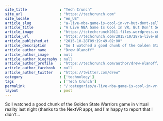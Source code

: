 ```yaml
---
site_title               : "Tech Crunch"
site_url                 : "https://techcrunch.com"
site_locale              : "en_US"
article_slug             : "a-live-nba-game-is-cool-in-vr-but-dont-sell-off-your-season-tickets-yet"
article_title            : "A Live NBA Game Is Cool In VR, But Don’t Sell Off Your Season Tickets Yet"
article_image            : "https://tctechcrunch2011.files.wordpress.com/2015/10/1-br8alxuablxycli3usquna.jpeg?w=764&h=400&crop=1"
article_url              : "https://techcrunch.com/2015/10/28/a-live-nba-game-is-cool-in-vr-but-dont-sell-off-your-season-tickets-yet/"
article_published_at     : "2015-10-28T09:19:49-02:00"
article_description      : "So I watched a good chunk of the Golden State Warriors game in virtual reality last night (thanks to the NextVR app), and I'm happy to report that I didn't..."
article_author_name      : "Drew Olanoff"
article_author_image     : null
article_author_biography : null
article_author_profile   : "https://techcrunch.com/author/drew-olanoff/"
article_author_facebook  : null
article_author_twitter   : "https://twitter.com/drew"
category                 : ['technology']
tags                     : ['Tech Crunch']
permalink                : "/:categories/a-live-nba-game-is-cool-in-vr-but-dont-sell-off-your-season-tickets-yet/"
layout                   : post
---
```


So I watched a good chunk of the Golden State Warriors game in virtual reality last night (thanks to the NextVR app), and I'm happy to report that I didn't...
